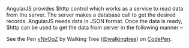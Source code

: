 AngularJS provides $http control which works as a service to read data from the server. The server makes a database call to get the desired records. AngularJS needs data in JSON format. Once the data is ready, $http can be used to get the data from server in the following manner –

<p data-height="268" data-theme-id="0" data-slug-hash="vNvOoZ" data-default-tab="result" data-user="walkingtree" class='codepen'>See the Pen <a href='http://codepen.io/walkingtree/pen/vNvOoZ/'>vNvOoZ</a> by Walking Tree (<a href='http://codepen.io/walkingtree'>@walkingtree</a>) on <a href='http://codepen.io'>CodePen</a>.</p>
<script async src="//assets.codepen.io/assets/embed/ei.js"></script>
